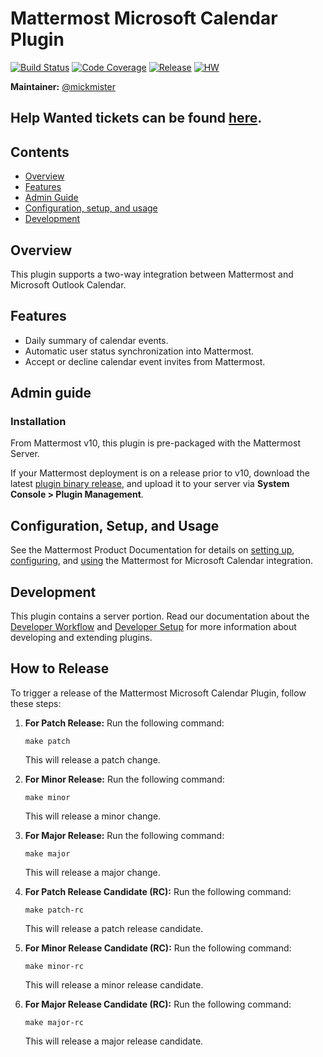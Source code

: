 # Mattermost Microsoft Calendar Plugin

[![Build Status](https://img.shields.io/circleci/project/github/mattermost/mattermost-plugin-mscalendar/master.svg)](https://circleci.com/gh/mattermost/mattermost-plugin-mscalendar)
[![Code Coverage](https://img.shields.io/codecov/c/github/mattermost/mattermost-plugin-mscalendar/master.svg)](https://codecov.io/gh/mattermost/mattermost-plugin-mscalendar)
[![Release](https://img.shields.io/github/v/release/mattermost/mattermost-plugin-mscalendar)](https://github.com/mattermost/mattermost-plugin-mscalendar/releases/latest)
[![HW](https://img.shields.io/github/issues/mattermost/mattermost-plugin-mscalendar/Up%20For%20Grabs?color=dark%20green&label=Help%20Wanted)](https://github.com/mattermost/mattermost-plugin-mscalendar/issues?q=is%3Aissue+is%3Aopen+sort%3Aupdated-desc+label%3A%22Up+For+Grabs%22+label%3A%22Help+Wanted%22)

**Maintainer:** [@mickmister](https://github.com/mickmister)

## Help Wanted tickets can be found [here](https://github.com/mattermost/mattermost-plugin-mscalendar/issues?utf8=%E2%9C%93&q=is%3Aopen+label%3A%22up+for+grabs%22+label%3A%22help+wanted%22+sort%3Aupdated-desc).

## Contents

- [Overview](#overview)
- [Features](#features)
- [Admin Guide](#admin-guide)
- [Configuration, setup, and usage](#configuration-setup-and-usage)
- [Development](#development)

## Overview

This plugin supports a two-way integration between Mattermost and Microsoft Outlook Calendar.

## Features

- Daily summary of calendar events.
- Automatic user status synchronization into Mattermost.
- Accept or decline calendar event invites from Mattermost.

## Admin guide

### Installation

From Mattermost v10, this plugin is pre-packaged with the Mattermost Server.

If your Mattermost deployment is on a release prior to v10, download the latest [plugin binary release](https://github.com/mattermost/mattermost-plugin-mscalendar/releases), and upload it to your server via **System Console > Plugin Management**.

## Configuration, Setup, and Usage

See the Mattermost Product Documentation for details on [setting up](https://docs.mattermost.com/integrate/microsoft-calendar-interoperability.html#setup), [configuring](https://docs.mattermost.com/integrate/microsoft-calendar-interoperability.html#enable-and-configure-the-microsoft-teams-meetings-integration-in-mattermost), and [using](https://docs.mattermost.com/integrate/microsoft-calendar-interoperability.html#usage) the Mattermost for Microsoft Calendar integration.

## Development

This plugin contains a server portion. Read our documentation about the [Developer Workflow](https://developers.mattermost.com/integrate/plugins/developer-workflow/) and [Developer Setup](https://developers.mattermost.com/integrate/plugins/developer-setup/) for more information about developing and extending plugins.

## How to Release

To trigger a release of the Mattermost Microsoft Calendar Plugin, follow these steps:

1. **For Patch Release:** Run the following command:
    ```
    make patch
    ```
   This will release a patch change.

2. **For Minor Release:** Run the following command:
    ```
    make minor
    ```
   This will release a minor change.

3. **For Major Release:** Run the following command:
    ```
    make major
    ```
   This will release a major change.

4. **For Patch Release Candidate (RC):** Run the following command:
    ```
    make patch-rc
    ```
   This will release a patch release candidate.

5. **For Minor Release Candidate (RC):** Run the following command:
    ```
    make minor-rc
    ```
   This will release a minor release candidate.

6. **For Major Release Candidate (RC):** Run the following command:
    ```
    make major-rc
    ```
   This will release a major release candidate.
